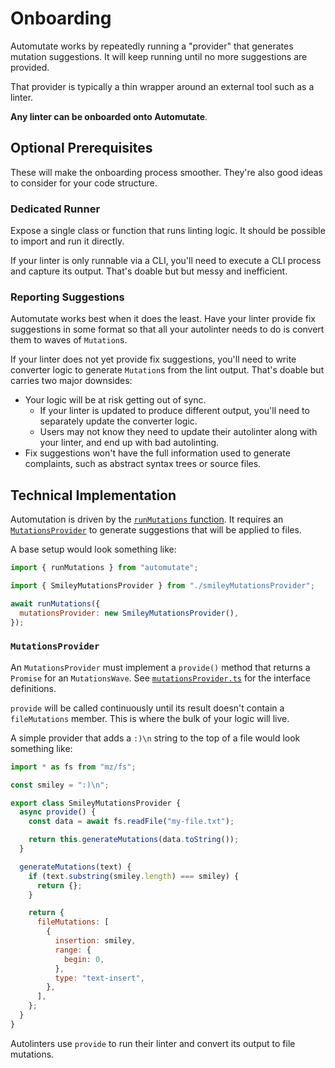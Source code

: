 # Onboarding

Automutate works by repeatedly running a "provider" that generates mutation suggestions.
It will keep running until no more suggestions are provided.

That provider is typically a thin wrapper around an external tool such as a linter.

**Any linter can be onboarded onto Automutate**.

## Optional Prerequisites

These will make the onboarding process smoother.
They're also good ideas to consider for your code structure.

### Dedicated Runner

Expose a single class or function that runs linting logic.
It should be possible to import and run it directly.

If your linter is only runnable via a CLI, you'll need to execute a CLI process and capture its output.
That's doable but but messy and inefficient.

### Reporting Suggestions

Automutate works best when it does the least.
Have your linter provide fix suggestions in some format so that all your autolinter needs to do is convert them to waves of `Mutation`s.

If your linter does not yet provide fix suggestions, you'll need to write converter logic to generate `Mutation`s from the lint output.
That's doable but carries two major downsides:

- Your logic will be at risk getting out of sync.
  - If your linter is updated to produce different output, you'll need to separately update the converter logic.
  - Users may not know they need to update their autolinter along with your linter, and end up with bad autolinting.
- Fix suggestions won't have the full information used to generate complaints, such as abstract syntax trees or source files.

## Technical Implementation

Automutation is driven by the [`runMutations` function](../src/runMutations.ts).
It requires an [`MutationsProvider`](../src/mutationsProvider.ts) to generate suggestions that will be applied to files.

A base setup would look something like:

```javascript
import { runMutations } from "automutate";

import { SmileyMutationsProvider } from "./smileyMutationsProvider";

await runMutations({
  mutationsProvider: new SmileyMutationsProvider(),
});
```

### `MutationsProvider`

An `MutationsProvider` must implement a `provide()` method that returns a `Promise` for an `MutationsWave`.
See [`mutationsProvider.ts`](../src/mutationsProvider.ts) for the interface definitions.

`provide` will be called continuously until its result doesn't contain a `fileMutations` member.
This is where the bulk of your logic will live.

A simple provider that adds a `:)\n` string to the top of a file would look something like:

```javascript
import * as fs from "mz/fs";

const smiley = ":)\n";

export class SmileyMutationsProvider {
  async provide() {
    const data = await fs.readFile("my-file.txt");

    return this.generateMutations(data.toString());
  }

  generateMutations(text) {
    if (text.substring(smiley.length) === smiley) {
      return {};
    }

    return {
      fileMutations: [
        {
          insertion: smiley,
          range: {
            begin: 0,
          },
          type: "text-insert",
        },
      ],
    };
  }
}
```

Autolinters use `provide` to run their linter and convert its output to file mutations.

